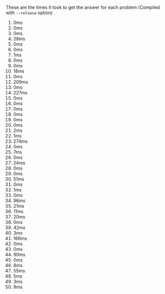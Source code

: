 These are the times it took to get the answer for each problem (Compiled with
`--release` option)

1. 0ms
2. 0ms
3. 0ms
4. 28ms
5. 0ms
6. 0ms
7. 1ms
8. 0ms
9. 0ms
10. 18ms
11. 0ms
12. 209ms
13. 0ms
14. 227ms
15. 0ms
16. 0ms
17. 0ms
18. 0ms
19. 0ms
20. 0ms
21. 2ms
22. 1ms
23. 274ms
24. 0ms
25. 7ms
26. 0ms
27. 24ms
28. 0ms
29. 0ms
30. 51ms
31. 0ms
32. 1ms
33. 0ms
34. 96ms
35. 21ms
36. 11ms
37. 20ms
38. 0ms
39. 42ms
40. 3ms
41. 166ms
42. 0ms
43. 0ms
44. 90ms
45. 0ms
46. 8ms
47. 55ms
48. 5ms
49. 3ms
50. 9ms
